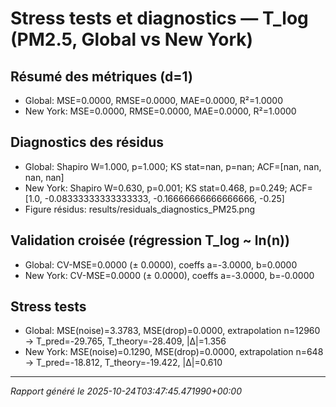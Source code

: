 # Stress tests et diagnostics — T_log (PM2.5, Global vs New York)

## Résumé des métriques (d=1)
- Global: MSE=0.0000, RMSE=0.0000, MAE=0.0000, R²=1.0000
- New York: MSE=0.0000, RMSE=0.0000, MAE=0.0000, R²=1.0000

## Diagnostics des résidus
- Global: Shapiro W=1.000, p=1.000; KS stat=nan, p=nan; ACF=[nan, nan, nan, nan]
- New York: Shapiro W=0.630, p=0.001; KS stat=0.468, p=0.249; ACF=[1.0, -0.08333333333333333, -0.16666666666666666, -0.25]
- Figure résidus: results/residuals_diagnostics_PM25.png

## Validation croisée (régression T_log ~ ln(n))
- Global: CV-MSE=0.0000 (± 0.0000), coeffs a=-3.0000, b=0.0000
- New York: CV-MSE=0.0000 (± 0.0000), coeffs a=-3.0000, b=-0.0000

## Stress tests
- Global: MSE(noise)=3.3783, MSE(drop)=0.0000, extrapolation n=12960 → T_pred=-29.765, T_theory=-28.409, |Δ|=1.356
- New York: MSE(noise)=0.1290, MSE(drop)=0.0000, extrapolation n=648 → T_pred=-18.812, T_theory=-19.422, |Δ|=0.610

---
*Rapport généré le 2025-10-24T03:47:45.471990+00:00*